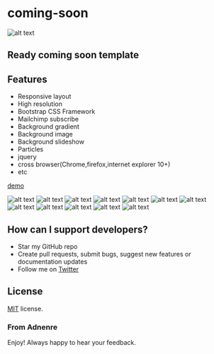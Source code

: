 # coming-soon

![alt text](https://github.com/adnenre/coming-soon/blob/master/img/l.png)

## Ready coming soon template

## Features
* Responsive layout
* High resolution
* Bootstrap CSS Framework
* Mailchimp subscribe
* Background gradient
* Background image
* Background slideshow
* Particles
* jquery
* cross browser(Chrome,firefox,internet explorer 10+)
* etc

[demo](https://adnenre.github.io/soon-demo)

![alt text](https://github.com/adnenre/coming-soon/blob/master/img/img1-11.png)
![alt text](https://github.com/adnenre/coming-soon/blob/master/img/img1-22.png)
![alt text](https://github.com/adnenre/coming-soon/blob/master/img/img1-33.png)
![alt text](https://github.com/adnenre/coming-soon/blob/master/img/img1-44.png)
![alt text](https://github.com/adnenre/coming-soon/blob/master/img/img2-1.png)
![alt text](https://github.com/adnenre/coming-soon/blob/master/img/img2-2.png)
![alt text](https://github.com/adnenre/coming-soon/blob/master/img/img2-3.png)
![alt text](https://github.com/adnenre/coming-soon/blob/master/img/img2-4.png)
![alt text](https://github.com/adnenre/coming-soon/blob/master/img/img3-1.png)
![alt text](https://github.com/adnenre/coming-soon/blob/master/img/img3-2.png)
![alt text](https://github.com/adnenre/coming-soon/blob/master/img/img3-3.png)
![alt text](https://github.com/adnenre/coming-soon/blob/master/img/img3-4.png)

## How can I support developers?
- Star my GitHub repo
- Create pull requests, submit bugs, suggest new features or documentation updates
- Follow me on [Twitter](https://twitter.com/adnen_rebai)

License
-------------
<a href=/LICENSE.txt target="_blank">MIT</a> license.

### From Adnenre

Enjoy!
Always happy to hear your feedback.

